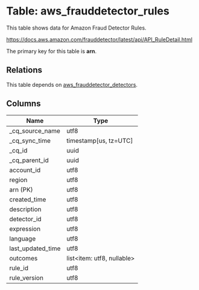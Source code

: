 # Table: aws_frauddetector_rules

This table shows data for Amazon Fraud Detector Rules.

https://docs.aws.amazon.com/frauddetector/latest/api/API_RuleDetail.html

The primary key for this table is **arn**.

## Relations

This table depends on [aws_frauddetector_detectors](aws_frauddetector_detectors).

## Columns

| Name          | Type          |
| ------------- | ------------- |
|_cq_source_name|utf8|
|_cq_sync_time|timestamp[us, tz=UTC]|
|_cq_id|uuid|
|_cq_parent_id|uuid|
|account_id|utf8|
|region|utf8|
|arn (PK)|utf8|
|created_time|utf8|
|description|utf8|
|detector_id|utf8|
|expression|utf8|
|language|utf8|
|last_updated_time|utf8|
|outcomes|list<item: utf8, nullable>|
|rule_id|utf8|
|rule_version|utf8|
